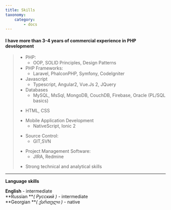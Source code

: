 ```yaml
---
title: Skills
taxonomy:
    category:
        - docs
---
```


#### I have more than 3-4 years of commercial experience in PHP development


> + PHP:
>   - OOP, SOLID Principles, Design Patterns
> + PHP Frameworks:
>    - Laravel, PhalconPHP, Symfony, CodeIgniter
> + Javascript
>   - Typescript, Angular2, Vue.Js 2, JQuery
> + Databases
>   - MySQL, MsSql, MongoDB, CouchDB, Firebase, Oracle (PL/SQL basics)
> - HTML, CSS
> + Mobile Application Development
>   - NativeScript, Ionic 2
> - Source Control:
>   - GIT,SVN
> + Project Management Software:
>   - JIRA, Redmine
> - Strong technical and analytical skills



---

 **Language skills**

**English** - intermediate              
**Russian **_( Русский )_ - intermediate                
**Georgian **_( ქართული )_ - native                      
